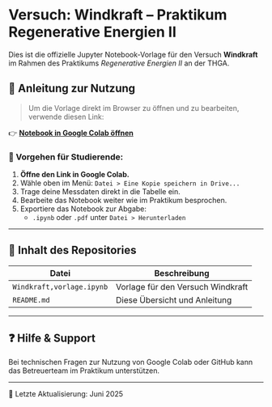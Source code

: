 # Versuch: Windkraft – Praktikum Regenerative Energien II

Dies ist die offizielle Jupyter Notebook-Vorlage für den Versuch **Windkraft** im Rahmen des Praktikums _Regenerative Energien II_ an der THGA.

## 📌 Anleitung zur Nutzung

> Um die Vorlage direkt im Browser zu öffnen und zu bearbeiten, verwende diesen Link:

👉 **[Notebook in Google Colab öffnen](https://colab.research.google.com/github/MohamadD-cloud/RE-II-praktikum/blob/main/Windkraft%2Cvorlage.ipynb)**

### 🧪 Vorgehen für Studierende:

1. **Öffne den Link in Google Colab.**
2. Wähle oben im Menü: `Datei > Eine Kopie speichern in Drive...`
3. Trage deine Messdaten direkt in die Tabelle ein.
4. Bearbeite das Notebook weiter wie im Praktikum besprochen.
5. Exportiere das Notebook zur Abgabe:
   - `.ipynb` oder `.pdf` unter `Datei > Herunterladen`

---

## 📁 Inhalt des Repositories

| Datei                         | Beschreibung                                      |
|------------------------------|---------------------------------------------------|
| `Windkraft,vorlage.ipynb`    | Vorlage für den Versuch Windkraft                |
| `README.md`                  | Diese Übersicht und Anleitung                     |

---

## ❓ Hilfe & Support

Bei technischen Fragen zur Nutzung von Google Colab oder GitHub kann das Betreuerteam im Praktikum unterstützen.

---

📅 Letzte Aktualisierung: Juni 2025
